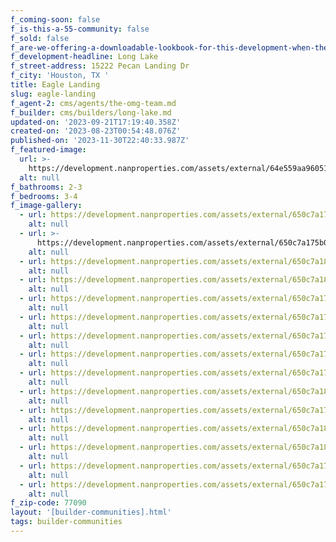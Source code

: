 ```yaml
---
f_coming-soon: false
f_is-this-a-55-community: false
f_sold: false
f_are-we-offering-a-downloadable-lookbook-for-this-development-when-they-submit-their-contact-info: false
f_development-headline: Long Lake
f_street-address: 15222 Pecan Landing Dr
f_city: 'Houston, TX '
title: Eagle Landing
slug: eagle-landing
f_agent-2: cms/agents/the-omg-team.md
f_builder: cms/builders/long-lake.md
updated-on: '2023-09-21T17:19:40.358Z'
created-on: '2023-08-23T00:54:48.076Z'
published-on: '2023-11-30T22:40:33.987Z'
f_featured-image:
  url: >-
    https://development.nanproperties.com/assets/external/64e559aa9605183a5d667ce5_new-homes-community-eagle-landing.webp
  alt: null
f_bathrooms: 2-3
f_bedrooms: 3-4
f_image-gallery:
  - url: https://development.nanproperties.com/assets/external/650c7a17cd59416750b2d7c7_1-web-or-mls-dsc03438-edit.jpg
    alt: null
  - url: >-
      https://development.nanproperties.com/assets/external/650c7a175b09509be62d79f2_1-web-or-mls-dsc03935-edit-edit.jpg
    alt: null
  - url: https://development.nanproperties.com/assets/external/650c7a18cd59416750b2d7e5_1-web-or-mls-dsc03970-edit.jpg
    alt: null
  - url: https://development.nanproperties.com/assets/external/650c7a18cd59416750b2d7d6_2-web-or-mls-dsc03215.jpg
    alt: null
  - url: https://development.nanproperties.com/assets/external/650c7a172f72659947907fd6_2-web-or-mls-dsc03540.jpg
    alt: null
  - url: https://development.nanproperties.com/assets/external/650c7a173712d30331a23311_2-web-or-mls-dsc03690-edit.jpg
    alt: null
  - url: https://development.nanproperties.com/assets/external/650c7a17275212356341c4b6_3-web-or-mls-dsc03230.jpg
    alt: null
  - url: https://development.nanproperties.com/assets/external/650c7a17275212356341c4a7_5-web-or-mls-dsc03240.jpg
    alt: null
  - url: https://development.nanproperties.com/assets/external/650c7a17cd59416750b2d7b8_7-web-or-mls-dsc03265.jpg
    alt: null
  - url: https://development.nanproperties.com/assets/external/650c7a188fb45a5a55aff16d_8-web-or-mls-dsc03748.jpg
    alt: null
  - url: https://development.nanproperties.com/assets/external/650c7a178ee6558ccd14670c_9-web-or-mls-dsc03273_vs.jpg
    alt: null
  - url: https://development.nanproperties.com/assets/external/650c7a18b3380511a05f6fce_10-web-or-mls-dsc03603_vs.jpg
    alt: null
  - url: https://development.nanproperties.com/assets/external/650c7a1874185c1ad4e51586_11-web-or-mls-dsc03640-edit.jpg
    alt: null
  - url: https://development.nanproperties.com/assets/external/650c7a17a07557e9ea02f19e_12-web-or-mls-dsc03300.jpg
    alt: null
  - url: https://development.nanproperties.com/assets/external/650c7a17b3380511a05f6f99_13-web-or-mls-dsc03335.jpg
    alt: null
f_zip-code: 77090
layout: '[builder-communities].html'
tags: builder-communities
---
```



